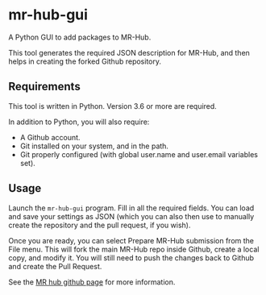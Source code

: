 # mr-hub-gui
A Python GUI to add packages to MR-Hub.

This tool generates the required JSON description for MR-Hub, and then helps in creating the forked Github repository.

## Requirements

This tool is written in Python. Version 3.6 or more are required.

In addition to Python, you will also require:
- A Github account.
- Git installed on your system, and in the path.
- Git properly configured (with global user.name and user.email variables set).

## Usage

Launch the `mr-hub-gui` program. Fill in all the required fields.
You can load and save your settings as JSON (which you can also then use to manually create the repository and the pull
request, if you wish).

Once you are ready, you can select Prepare MR-Hub submission from the File menu. This will fork the main MR-Hub repo
inside Github, create a local copy, and modify it. You will still need to push the changes back to Github and create the
Pull Request.

See the [MR hub github page](https://github.com/ISMRM/mrhub) for more information.